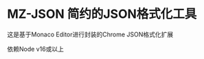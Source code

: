 MZ-JSON 简约的JSON格式化工具
============================

这是基于Monaco Editor进行封装的Chrome JSON格式化扩展

依赖Node v16或以上
